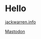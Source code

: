 # Hello

[jackwarren.info](https://jackwarren.info)

<a rel="me" href="https://infosec.exchange/@jackwarren">Mastodon</a>
